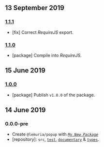 ## 13 September 2019

### [1.1.1](https://github.com/artdecoweb/popup/compare/v1.1.0...v1.1.1)

- [fix] Correct _RequireJS_ export.

### [1.1.0](https://github.com/artdecoweb/popup/compare/v1.0.0...v1.1.0)

- [package] Compile into _RequireJS_.

## 15 June 2019

### [1.0.0](https://github.com/artdecoweb/popup/compare/v0.0.0-pre...v1.0.0)

- [package] Publish `v1.0.0` of the package.

## 14 June 2019

### 0.0.0-pre

- Create `@lemuria/popup` with _[`My New Package`](https://mnpjs.org)_
- [repository]: `src`, [`test`](https://contexttesting.com), [`documentary`](https://readme.page) & [`types`](https://typedef.page).
